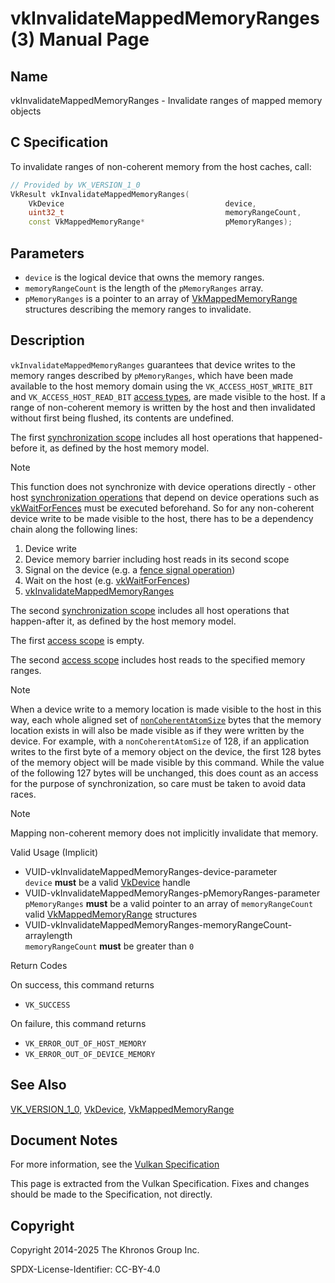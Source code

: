 # vkInvalidateMappedMemoryRanges(3) Manual Page

## Name

vkInvalidateMappedMemoryRanges - Invalidate ranges of mapped memory objects



## [](#_c_specification)C Specification

To invalidate ranges of non-coherent memory from the host caches, call:

```c++
// Provided by VK_VERSION_1_0
VkResult vkInvalidateMappedMemoryRanges(
    VkDevice                                    device,
    uint32_t                                    memoryRangeCount,
    const VkMappedMemoryRange*                  pMemoryRanges);
```

## [](#_parameters)Parameters

- `device` is the logical device that owns the memory ranges.
- `memoryRangeCount` is the length of the `pMemoryRanges` array.
- `pMemoryRanges` is a pointer to an array of [VkMappedMemoryRange](https://registry.khronos.org/vulkan/specs/latest/man/html/VkMappedMemoryRange.html) structures describing the memory ranges to invalidate.

## [](#_description)Description

`vkInvalidateMappedMemoryRanges` guarantees that device writes to the memory ranges described by `pMemoryRanges`, which have been made available to the host memory domain using the `VK_ACCESS_HOST_WRITE_BIT` and `VK_ACCESS_HOST_READ_BIT` [access types](https://registry.khronos.org/vulkan/specs/latest/html/vkspec.html#synchronization-access-types), are made visible to the host. If a range of non-coherent memory is written by the host and then invalidated without first being flushed, its contents are undefined.

The first [synchronization scope](https://registry.khronos.org/vulkan/specs/latest/html/vkspec.html#synchronization-dependencies-scopes) includes all host operations that happened-before it, as defined by the host memory model.

Note

This function does not synchronize with device operations directly - other host [synchronization operations](https://registry.khronos.org/vulkan/specs/latest/html/vkspec.html#synchronization) that depend on device operations such as [vkWaitForFences](https://registry.khronos.org/vulkan/specs/latest/man/html/vkWaitForFences.html) must be executed beforehand. So for any non-coherent device write to be made visible to the host, there has to be a dependency chain along the following lines:

1. Device write
2. Device memory barrier including host reads in its second scope
3. Signal on the device (e.g. a [fence signal operation](https://registry.khronos.org/vulkan/specs/latest/html/vkspec.html#synchronization-fences-signaling))
4. Wait on the host (e.g. [vkWaitForFences](https://registry.khronos.org/vulkan/specs/latest/man/html/vkWaitForFences.html))
5. [vkInvalidateMappedMemoryRanges](https://registry.khronos.org/vulkan/specs/latest/man/html/vkInvalidateMappedMemoryRanges.html)

The second [synchronization scope](https://registry.khronos.org/vulkan/specs/latest/html/vkspec.html#synchronization-dependencies-scopes) includes all host operations that happen-after it, as defined by the host memory model.

The first [access scope](https://registry.khronos.org/vulkan/specs/latest/html/vkspec.html#synchronization-dependencies-access-scopes) is empty.

The second [access scope](https://registry.khronos.org/vulkan/specs/latest/html/vkspec.html#synchronization-dependencies-access-scopes) includes host reads to the specified memory ranges.

Note

When a device write to a memory location is made visible to the host in this way, each whole aligned set of [`nonCoherentAtomSize`](https://registry.khronos.org/vulkan/specs/latest/html/vkspec.html#limits-nonCoherentAtomSize) bytes that the memory location exists in will also be made visible as if they were written by the device. For example, with a `nonCoherentAtomSize` of 128, if an application writes to the first byte of a memory object on the device, the first 128 bytes of the memory object will be made visible by this command. While the value of the following 127 bytes will be unchanged, this does count as an access for the purpose of synchronization, so care must be taken to avoid data races.

Note

Mapping non-coherent memory does not implicitly invalidate that memory.

Valid Usage (Implicit)

- [](#VUID-vkInvalidateMappedMemoryRanges-device-parameter)VUID-vkInvalidateMappedMemoryRanges-device-parameter  
  `device` **must** be a valid [VkDevice](https://registry.khronos.org/vulkan/specs/latest/man/html/VkDevice.html) handle
- [](#VUID-vkInvalidateMappedMemoryRanges-pMemoryRanges-parameter)VUID-vkInvalidateMappedMemoryRanges-pMemoryRanges-parameter  
  `pMemoryRanges` **must** be a valid pointer to an array of `memoryRangeCount` valid [VkMappedMemoryRange](https://registry.khronos.org/vulkan/specs/latest/man/html/VkMappedMemoryRange.html) structures
- [](#VUID-vkInvalidateMappedMemoryRanges-memoryRangeCount-arraylength)VUID-vkInvalidateMappedMemoryRanges-memoryRangeCount-arraylength  
  `memoryRangeCount` **must** be greater than `0`

Return Codes

On success, this command returns

- `VK_SUCCESS`

On failure, this command returns

- `VK_ERROR_OUT_OF_HOST_MEMORY`
- `VK_ERROR_OUT_OF_DEVICE_MEMORY`

## [](#_see_also)See Also

[VK\_VERSION\_1\_0](https://registry.khronos.org/vulkan/specs/latest/man/html/VK_VERSION_1_0.html), [VkDevice](https://registry.khronos.org/vulkan/specs/latest/man/html/VkDevice.html), [VkMappedMemoryRange](https://registry.khronos.org/vulkan/specs/latest/man/html/VkMappedMemoryRange.html)

## [](#_document_notes)Document Notes

For more information, see the [Vulkan Specification](https://registry.khronos.org/vulkan/specs/latest/html/vkspec.html#vkInvalidateMappedMemoryRanges)

This page is extracted from the Vulkan Specification. Fixes and changes should be made to the Specification, not directly.

## [](#_copyright)Copyright

Copyright 2014-2025 The Khronos Group Inc.

SPDX-License-Identifier: CC-BY-4.0